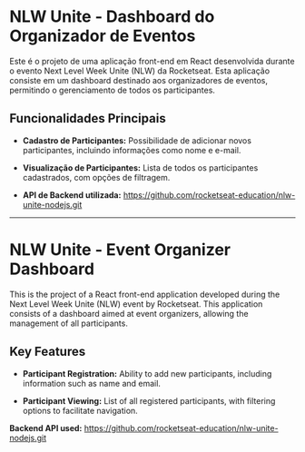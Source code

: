 # NLW Unite - Dashboard do Organizador de Eventos

Este é o projeto de uma aplicação front-end em React desenvolvida durante o evento Next Level Week Unite (NLW) da Rocketseat. Esta aplicação consiste em um dashboard destinado aos organizadores de eventos, permitindo o gerenciamento de todos os participantes.

## Funcionalidades Principais

- **Cadastro de Participantes:** Possibilidade de adicionar novos participantes, incluindo informações como nome e e-mail.

- **Visualização de Participantes:** Lista de todos os participantes cadastrados, com opções de filtragem.

- **API de Backend utilizada:** https://github.com/rocketseat-education/nlw-unite-nodejs.git
---

# NLW Unite - Event Organizer Dashboard

This is the project of a React front-end application developed during the Next Level Week Unite (NLW) event by Rocketseat. This application consists of a dashboard aimed at event organizers, allowing the management of all participants.

## Key Features

- **Participant Registration:** Ability to add new participants, including information such as name and email.

- **Participant Viewing:** List of all registered participants, with filtering options to facilitate navigation.

**Backend API used:** https://github.com/rocketseat-education/nlw-unite-nodejs.git

